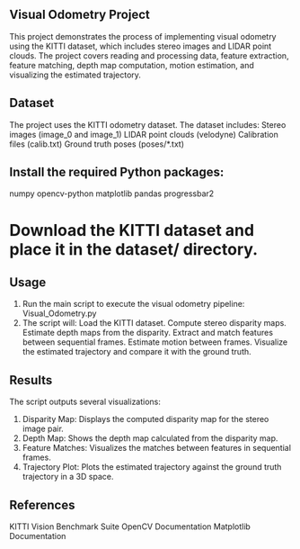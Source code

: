 ## Visual Odometry Project
This project demonstrates the process of implementing visual odometry using the KITTI dataset, which includes stereo images and LIDAR point clouds. The project covers reading and processing data, feature extraction, feature matching, depth map computation, motion estimation, and visualizing the estimated trajectory.


## Dataset
The project uses the KITTI odometry dataset. The dataset includes:
Stereo images (image_0 and image_1)
LIDAR point clouds (velodyne)
Calibration files (calib.txt)
Ground truth poses (poses/*.txt)

## Install the required Python packages:
numpy
opencv-python
matplotlib
pandas
progressbar2

# Download the KITTI dataset and place it in the dataset/ directory.

## Usage
1. Run the main script to execute the visual odometry pipeline:
    Visual_Odometry.py
2. The script will:
    Load the KITTI dataset.
    Compute stereo disparity maps.
    Estimate depth maps from the disparity.
    Extract and match features between sequential frames.
    Estimate motion between frames.
    Visualize the estimated trajectory and compare it with the ground truth.

## Results
The script outputs several visualizations:

1. Disparity Map: Displays the computed disparity map for the stereo image pair.
2. Depth Map: Shows the depth map calculated from the disparity map.
3. Feature Matches: Visualizes the matches between features in sequential frames.
4. Trajectory Plot: Plots the estimated trajectory against the ground truth trajectory in a 3D space.

## References
KITTI Vision Benchmark Suite
OpenCV Documentation
Matplotlib Documentation

